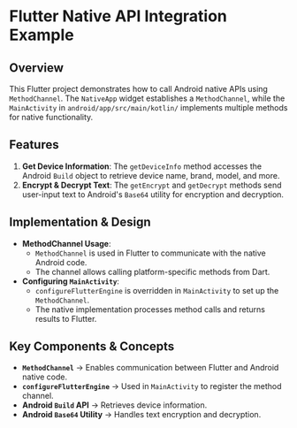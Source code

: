 #  Flutter Native API Integration Example

## Overview
This Flutter project demonstrates how to call Android native APIs using `MethodChannel`. The `NativeApp` widget establishes a `MethodChannel`, while the `MainActivity` in `android/app/src/main/kotlin/` implements multiple methods for native functionality.

## Features
1. **Get Device Information**: The `getDeviceInfo` method accesses the Android `Build` object to retrieve device name, brand, model, and more.
2. **Encrypt & Decrypt Text**: The `getEncrypt` and `getDecrypt` methods send user-input text to Android's `Base64` utility for encryption and decryption.

## Implementation & Design
- **MethodChannel Usage**:
    - `MethodChannel` is used in Flutter to communicate with the native Android code.
    - The channel allows calling platform-specific methods from Dart.
- **Configuring `MainActivity`**:
    - `configureFlutterEngine` is overridden in `MainActivity` to set up the `MethodChannel`.
    - The native implementation processes method calls and returns results to Flutter.

## Key Components & Concepts
- **`MethodChannel`** → Enables communication between Flutter and Android native code.
- **`configureFlutterEngine`** → Used in `MainActivity` to register the method channel.
- **Android `Build` API** → Retrieves device information.
- **Android `Base64` Utility** → Handles text encryption and decryption.
